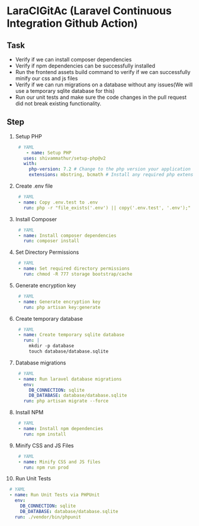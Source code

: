 # LaraCIGitAc (Laravel Continuous Integration Github Action) 

## Task

- Verify if we can install composer dependencies
- Verify if npm dependencies can be successfully installed
- Run the frontend assets build command to verify if we can successfully minify our css and js files
- Verify if we can run migrations on a database without any issues(We will use a temporary sqlite database for this)
- Run our unit tests and make sure the code changes in the pull request did not break existing functionality.


## Step

1. Setup PHP
   ``` yaml
    # YAML
       - name: Setup PHP
      uses: shivammathur/setup-php@v2
      with:
        php-version: 7.2 # Change to the php version your application is using
        extensions: mbstring, bcmath # Install any required php extensions
   ```
2. Create .env file
   ``` yaml
    # YAML
    - name: Copy .env.test to .env
      run: php -r "file_exists('.env') || copy('.env.test', '.env');"
   ```
3. Install Composer
   ``` yaml
    # YAML
    - name: Install composer dependencies
      run: composer install
   ```
4. Set Directory Permissions
   ``` yaml
    # YAML
    - name: Set required directory permissions
      run: chmod -R 777 storage bootstrap/cache
   ```
5. Generate encryption key
   ``` yaml
    # YAML
    - name: Generate encryption key
      run: php artisan key:generate
   ```
6. Create temporary database
   ``` yaml
    # YAML
    - name: Create temporary sqlite database
      run: |
        mkdir -p database
        touch database/database.sqlite
   ```
7. Database migrations
   ``` yaml
    # YAML
    - name: Run laravel database migrations
      env:
        DB_CONNECTION: sqlite
        DB_DATABASE: database/database.sqlite
      run: php artisan migrate --force
   ```
8. Install NPM
   ``` yaml
    # YAML
    - name: Install npm dependencies
      run: npm install
   ```
9. Minify CSS and JS Files
   ``` yaml
    # YAML
    - name: Minify CSS and JS files
      run: npm run prod
   ```
10. Run Unit Tests
   ``` yaml
    # YAML
    - name: Run Unit Tests via PHPUnit
      env:
        DB_CONNECTION: sqlite
        DB_DATABASE: database/database.sqlite
      run: ./vendor/bin/phpunit
   ```
